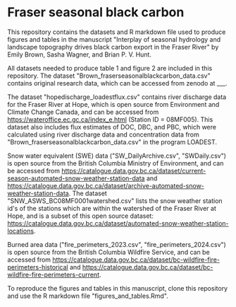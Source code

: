 # Fraser seasonal black carbon

This repository contains the datasets and R markdown file used to produce figures and tables in the manuscript "Interplay of seasonal hydrology and landscape topography drives black carbon export in the Fraser River" by Emily Brown, Sasha Wagner, and Brian P. V. Hunt.

All datasets needed to produce table 1 and figure 2 are included in this repository. The dataset "Brown_fraserseasonalblackcarbon_data.csv" contains original research data, which can be accessed from zenodo at ___. 

The dataset "hopedischarge_loadestflux.csv" contains river discharge data for the Fraser River at Hope, which is open source from Environment and Climate Change Canada, and can be accessed from https://wateroffice.ec.gc.ca/index_e.html (Station ID = 08MF005). This dataset also includes flux estimates of DOC, DBC, and PBC, which were calculated using river discharge data and concentration data from "Brown_fraserseasonalblackcarbon_data.csv" in the program LOADEST.  

Snow water equivalent (SWE) data ("SW_DailyArchive.csv", "SWDaily.csv") is open source from the British Columbia Ministry of Environment, and can be accessed from https://catalogue.data.gov.bc.ca/dataset/current-season-automated-snow-weather-station-data and https://catalogue.data.gov.bc.ca/dataset/archive-automated-snow-weather-station-data. The dataset "SNW_ASWS_BC08MF0001watershed.csv" lists the snow weather station id's of the stations which are within the watershed of the Fraser River at Hope, and is a subset of this open source dataset: https://catalogue.data.gov.bc.ca/dataset/automated-snow-weather-station-locations. 

Burned area data ("fire_perimeters_2023.csv", "fire_perimeters_2024.csv") is open source from the British Columbia Wildfire Service, and can be accessed from https://catalogue.data.gov.bc.ca/dataset/bc-wildfire-fire-perimeters-historical and https://catalogue.data.gov.bc.ca/dataset/bc-wildfire-fire-perimeters-current.

To reproduce the figures and tables in this manuscript, clone this repository and use the R markdown file "figures_and_tables.Rmd".
